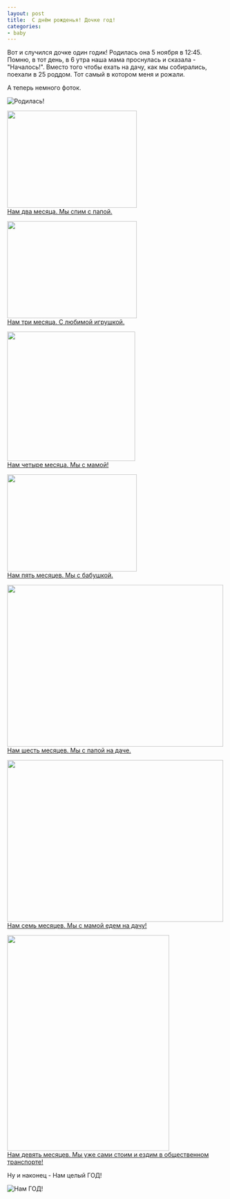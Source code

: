 ```yaml
---
layout: post
title:  С днём рожденья! Дочке год!
categories:
- baby
---
```

Вот и случился дочке один годик! Родилась она 5 ноября в 12:45. Помню, в тот день, в 6 утра наша мама проснулась и сказала - "Началось!". Вместо того чтобы ехать на дачу, как мы собирались, поехали в 25 роддом. Тот самый в котором меня и рожали.

А теперь немного фоток.

![Родилась!](http://img-fotki.yandex.ru/get/5700/jarelle.4/0_54357_4f9a5b7d_M.jpg)

<a href="http://fotki.yandex.ru/users/jarelle/view/346371/"><img src="http://img-fotki.yandex.ru/get/5501/jarelle.6/0_54903_2a0a0c6c_M.jpg" width="300" height="225" title="" alt="" border="0"/></a><br/><a href="http://fotki.yandex.ru/users/jarelle/view/346371/">Нам два месяца. Мы спим с папой.</a></br>


<a href="http://fotki.yandex.ru/users/jarelle/view/367871/"><img src="http://img-fotki.yandex.ru/get/4513/jarelle.8/0_59cff_8fe2bc32_M.jpg" width="300" height="225" title="" alt="" border="0"/></a><br/><a href="http://fotki.yandex.ru/users/jarelle/view/367871/">Нам три месяца. С любимой игрушкой.</a></br>


<a href="http://fotki.yandex.ru/users/jarelle/view/374179/"><img src="http://img-fotki.yandex.ru/get/5208/jarelle.9/0_5b5a3_ed42f424_M.jpg" width="296" height="300" title="" alt="" border="0"/></a><br/><a href="http://fotki.yandex.ru/users/jarelle/view/374179/">Нам четыре месяца. Мы с мамой!</a></br>


<a href="http://fotki.yandex.ru/users/jarelle/view/386293/"><img src="http://img-fotki.yandex.ru/get/4809/jarelle.b/0_5e4f5_d73f553d_M.jpg" width="300" height="225" title="" alt="" border="0"/></a><br/><a href="http://fotki.yandex.ru/users/jarelle/view/386293/">Нам пять месяцев. Мы с бабушкой.</a></br>


<a href="http://fotki.yandex.ru/users/jarelle/view/403469/"><img src="http://img-fotki.yandex.ru/get/5807/jarelle.18/0_6280d_b7a6fe04_L.jpg" width="500" height="375" title="" alt="" border="0"/></a><br/><a href="http://fotki.yandex.ru/users/jarelle/view/403469/">Нам шесть месяцев. Мы с папой на даче.</a></br>


<a href="http://fotki.yandex.ru/users/jarelle/view/403485/"><img src="http://img-fotki.yandex.ru/get/5706/jarelle.18/0_6281d_96fa1c1d_L.jpg" width="500" height="375" title="" alt="" border="0"/></a><br/><a href="http://fotki.yandex.ru/users/jarelle/view/403485/">Нам семь месяцев. Мы с мамой едем на дачу!</a></br>


<a href="http://fotki.yandex.ru/users/jarelle/view/447772/"><img src="http://img-fotki.yandex.ru/get/4610/18394142.2f/0_6d51c_bb9aca06_L.jpg" width="375" height="500" title="" alt="" border="0"/></a><br/><a href="http://fotki.yandex.ru/users/jarelle/view/447772/">Нам девять месяцев. Мы уже сами стоим и ездим в общественном транспорте!</a></br>

Ну и наконец - Нам целый ГОД!

![Нам ГОД!](https://lh5.googleusercontent.com/-hOXEJXgXIUU/TrT2RupreEI/AAAAAAAAAZE/7IKnVV3JNKE/s320/PB054281.JPG)